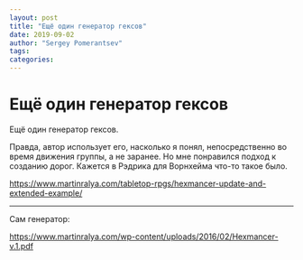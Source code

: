 ```yaml
---
layout: post
title: "Ещё один генератор гексов"
date: 2019-09-02
author: "Sergey Pomerantsev"
tags:
categories:
---
```


# Ещё один генератор гексов

Ещё один генератор гексов. 

Правда, автор использует его, насколько я понял, непосредственно во время движения группы, а не заранее. Но мне понравился подход к созданию дорог. Кажется в Рэдрика для Ворнхейма что-то такое было. 

https://www.martinralya.com/tabletop-rpgs/hexmancer-update-and-extended-example/

----------

Сам генератор:

https://www.martinralya.com/wp-content/uploads/2016/02/Hexmancer-v.1.pdf

